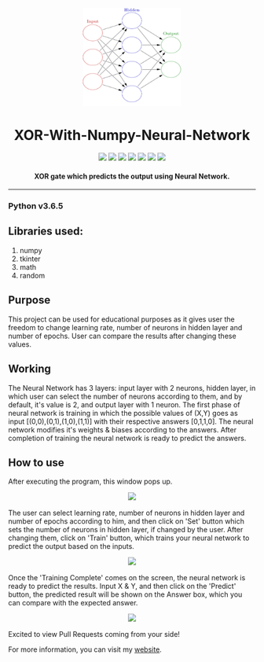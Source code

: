 <p align="center">
  <a href="" rel="noopener">
 <img height=200px width=200px src="./img/neural_network.svg.png" alt="NeuralNetwork-logo"></a>
</p>
<h1 align="center">XOR-With-Numpy-Neural-Network</h1>

<div align="center">
<img src="https://img.shields.io/github/license/sushantPatrikar/XOR-Gate-With-Neural-Network-Using-Numpy">	
<img src="https://www.codefactor.io/repository/github/sushantpatrikar/xor-gate-with-neural-network-using-numpy/badge/master">
<img src="https://img.shields.io/github/issues-pr/sushantPatrikar/XOR-Gate-With-Neural-Network-Using-Numpy">
<img src="https://img.shields.io/github/stars/sushantPatrikar/XOR-Gate-With-Neural-Network-Using-Numpy">
<img src="https://img.shields.io/github/forks/sushantPatrikar/XOR-Gate-With-Neural-Network-Using-Numpy">
<img src="https://img.shields.io/github/issues/sushantPatrikar/XOR-Gate-With-Neural-Network-Using-Numpy">
<img src="https://img.shields.io/badge/PRs-welcome-informational">
</div>

<h4 align="center">XOR gate which predicts the output using Neural Network.</h4>
<hr>



### Python v3.6.5
## Libraries used:
1. numpy
2. tkinter
3. math
4. random
## Purpose
This project can be used for educational purposes as it gives user the freedom to change learning rate, number of neurons in hidden layer and number of epochs. User can compare the results after changing these values.
## Working
The Neural Network has 3 layers: input layer with 2 neurons, hidden layer, in which user can select the number of neurons according to them, and by default, it's value is 2, and output layer with 1 neuron. The first phase of neural network is training in which the possible values of (X,Y) goes as input [(0,0),(0,1),(1,0),(1,1)] with their respective answers [0,1,1,0]. The neural network modifies it's weights & biases according to the answers. After completion of training the neural network is ready to predict the answers.
## How to use
<p>After executing the program, this window pops up.</p>
<p align="center">
  <img src="https://user-images.githubusercontent.com/40419750/51909988-ee16af80-23f3-11e9-87be-cbbb724898db.png">
</p>

<p>The user can select learning rate, number of neurons in hidden layer and number of epochs according to him, and then click on 'Set' button which sets the number of neurons in hidden layer, if changed by the user.
After changing them, click on 'Train' button, which trains your neural network to predict the output based on the inputs.</p>

<p align="center">
  <img src="https://user-images.githubusercontent.com/40419750/51910625-c6c0e200-23f5-11e9-824d-4d2cd70430b0.png">
</p>

<p>Once the 'Training Complete' comes on the screen, the neural network is ready to predict the results.
Input X & Y, and then click on the 'Predict' button, the predicted result will be shown on the Answer box, which you can compare with the expected answer.</p>
<p align="center">
  <img src="https://user-images.githubusercontent.com/40419750/51912607-c2e38e80-23fa-11e9-9e14-ccf5465b26d3.png">
</p>


<p>Excited to view Pull Requests coming from your side!</p>

<p>For more information, you can visit my <a href="https://sushantpatrikar.github.io/flappybirdAI.html"> website</a>.</p>




